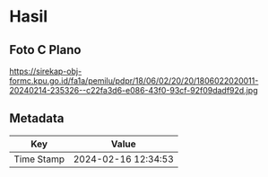 # Hasil

## Foto C Plano

https://sirekap-obj-formc.kpu.go.id/fa1a/pemilu/pdpr/18/06/02/20/20/1806022020011-20240214-235326--c22fa3d6-e086-43f0-93cf-92f09dadf92d.jpg


## Metadata

| Key        | Value               |
| ---------- | ------------------- |
| Time Stamp | 2024-02-16 12:34:53 |



